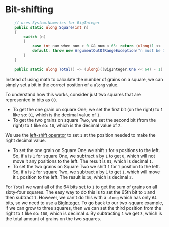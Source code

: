 # Bit-shifting

```csharp
    // uses System.Numerics for BigInteger
    public static ulong Square(int n)
    {
        switch (n)
        {
            case int num when num > 0 && num < 65: return (ulong)1 << (num - 1);
            default: throw new ArgumentOutOfRangeException("n must be 1 through 64");
        }
    }
    
    public static ulong Total() => (ulong)((BigInteger.One << 64) - 1);
```

Instead of using math to calculate the number of grains on a square, we can simply set a bit in the correct position of a `ulong` value.

To understand how this works, consider just two squares that are represented in bits as `00`.
- To get the one grain on square One, we set the first bit (on the right) to `1` like so: `01`, which is the decimal value of `1`.
- To get the two grains on square Two, we set the second bit (from the right) to `1` like so: `10`, which is the decimal value of `2`.

We use the [left-shift operator][left-shift-operator] to set `1` at the position needed to make the right decimal value.
- To set the one grain on Square One we shift `1` for `0` positions to the left.
So, if `n` is `1` for square One, we subtract `n` by `1` to get `0`, which will not move it any positions to the left.
The result is `01`, which is decimal `1`.
- To set the two grains on Square Two we shift `1` for `1` position to the left.
So, if `n` is `2` for square Two, we subtract `n` by `1` to get `1`, which will move it `1` position to the left.
The result is `10`, which is decimal `2`.

For `Total` we want all of the 64 bits set to `1` to get the sum of grains on all sixty-four squares.
The easy way to do this is to set the 65th bit to `1` and then subtract `1`.
However, we can't do this with a `ulong` which has only `64` bits, so we need to use a [BigInteger][biginteger].
To go back to our two-square example, if we can grow to three squares, then we can set the third position from the right to `1` like so: `100`,
which is decimal `4`.
By subtracting `1` we get `3`, which is the total amount of grains on the two squares.


[left-shift-operator]: https://learn.microsoft.com/en-us/dotnet/csharp/language-reference/operators/bitwise-and-shift-operators#left-shift-operator-
[biginteger]: https://learn.microsoft.com/en-us/dotnet/api/system.numerics.biginteger?view=net-7.0
